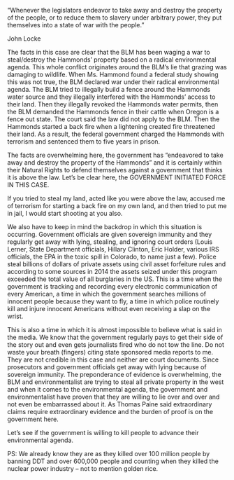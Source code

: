 
“Whenever the legislators endeavor to take away and destroy the property of the people, or to reduce them to slavery under arbitrary power, they put themselves into a state of war with the people.”

John Locke

  
  

The facts in this case are clear that the BLM has been waging a war to steal/destroy the Hammonds’ property based on a radical environmental agenda. This whole conflict originates around the BLM’s lie that grazing was damaging to wildlife. When Ms. Hammond found a federal study showing this was not true, the BLM declared war under their radical environmental agenda. The BLM tried to illegally build a fence around the Hammonds water source and they illegally interfered with the Hammonds’ access to their land. Then they illegally revoked the Hammonds water permits, then the BLM demanded the Hammonds fence in their cattle when Oregon is a fence out state. The court said the law did not apply to the BLM. Then the Hammonds started a back fire when a lightening created fire threatened their land. As a result, the federal government charged the Hammonds with terrorism and sentenced them to five years in prison.

The facts are overwhelming here, the government has “endeavored to take away and destroy the property of the Hammonds” and it is certainly within their Natural Rights to defend themselves against a government that thinks it is above the law. Let’s be clear here, the GOVERNMENT INITIATED FORCE IN THIS CASE.

If you tried to steal my land, acted like you were above the law, accused me of terrorism for starting a back fire on my own land, and then tried to put me in jail, I would start shooting at you also.

We also have to keep in mind the backdrop in which this situation is occurring. Government officials are given sovereign immunity and they regularly get away with lying, stealing, and ignoring court orders (Louis Lerner, State Department officials, Hillary Clinton, Eric Holder, various IRS officials, the EPA in the toxic spill in Colorado, to name just a few). Police steal billions of dollars of private assets using civil asset forfeiture rules and according to some sources in 2014 the assets seized under this program exceeded the total value of all burglaries in the US. This is a time when the government is tracking and recording every electronic communication of every American, a time in which the government searches millions of innocent people because they want to fly, a time in which police routinely kill and injure innocent Americans without even receiving a slap on the wrist.

This is also a time in which it is almost impossible to believe what is said in the media. We know that the government regularly pays to get their side of the story out and even gets journalists fired who do not tow the line. Do not waste your breath (fingers) citing state sponsored media reports to me. They are not credible in this case and neither are court documents. Since prosecutors and government officials get away with lying because of sovereign immunity. The preponderance of evidence is overwhelming, the BLM and environmentalist are trying to steal all private property in the west and when it comes to the environmental agenda, the government and environmentalist have proven that they are willing to lie over and over and not even be embarrassed about it. As Thomas Paine said extraordinary claims require extraordinary evidence and the burden of proof is on the government here.

Let’s see if the government is willing to kill people to advance their environmental agenda.

  
  

  
  

  
  

  
  

PS: We already know they are as they killed over 100 million people by banning DDT and over 600,000 people and counting when they killed the nuclear power industry – not to mention golden rice.
